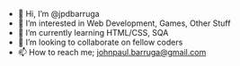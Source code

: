 - 👋 Hi, I’m @jpdbarruga
- 👀 I’m interested in Web Development, Games, Other Stuff 
- 🌱 I’m currently learning HTML/CSS, SQA
- 💞️ I’m looking to collaborate on fellow coders
- 📫 How to reach me; johnpaul.barruga@gmail.com
<!---
jpdbarruga/jpdbarruga is a ✨ special ✨ repository because its `README.md` (this file) appears on your GitHub profile.
You can click the Preview link to take a look at your changes.
--->
